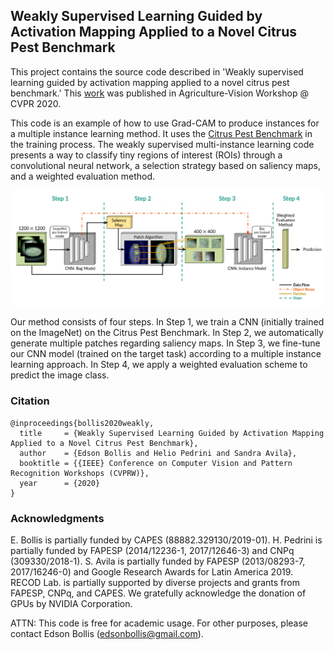 ## Weakly Supervised Learning Guided by Activation Mapping Applied to a Novel Citrus Pest Benchmark

This project contains the source code described in 'Weakly supervised learning guided by activation mapping applied to a novel citrus pest benchmark.' This [work](https://arxiv.org/pdf/2004.11252.pdf) was published in Agriculture-Vision Workshop @ CVPR 2020.

This code is an example of how to use Grad-CAM to produce instances for a multiple instance learning method. It uses the [Citrus Pest Benchmark](https://github.com/edsonbollis/Citrus-Pest-Benchmark) in the training process. The weakly supervised multi-instance learning code presents a way to classify tiny regions of interest (ROIs) through a convolutional neural network, a selection strategy based on saliency maps, and a weighted evaluation method.

![Mite Images](https://github.com/edsonbollis/Weakly-Supervised-Learning-Citrus-Pest-Benchmark/blob/master/pipeline.png)

Our method consists of four steps. In Step 1, we train a CNN (initially trained on the ImageNet) on the Citrus
Pest Benchmark. In Step 2, we automatically generate multiple patches regarding saliency maps. In Step 3, we fine-tune our
CNN model (trained on the target task) according to a multiple instance learning approach. In Step 4, we apply a weighted
evaluation scheme to predict the image class.


### Citation
```
@inproceedings{bollis2020weakly,
  title     = {Weakly Supervised Learning Guided by Activation Mapping Applied to a Novel Citrus Pest Benchmark},
  author    = {Edson Bollis and Helio Pedrini and Sandra Avila},
  booktitle = {{IEEE} Conference on Computer Vision and Pattern Recognition Workshops (CVPRW)},
  year      = {2020}
}
```

### Acknowledgments
E. Bollis is partially funded by CAPES (88882.329130/2019-01). H. Pedrini is partially funded by FAPESP (2014/12236-1, 2017/12646-3) and CNPq (309330/2018-1). S. Avila is partially funded by FAPESP (2013/08293-7, 2017/16246-0) and Google Research Awards for Latin America 2019. RECOD Lab. is partially supported by diverse projects and grants from FAPESP, CNPq, and CAPES. We gratefully acknowledge the donation of GPUs by NVIDIA Corporation.

ATTN: This code is free for academic usage. For other purposes, please contact Edson Bollis (edsonbollis@gmail.com).
